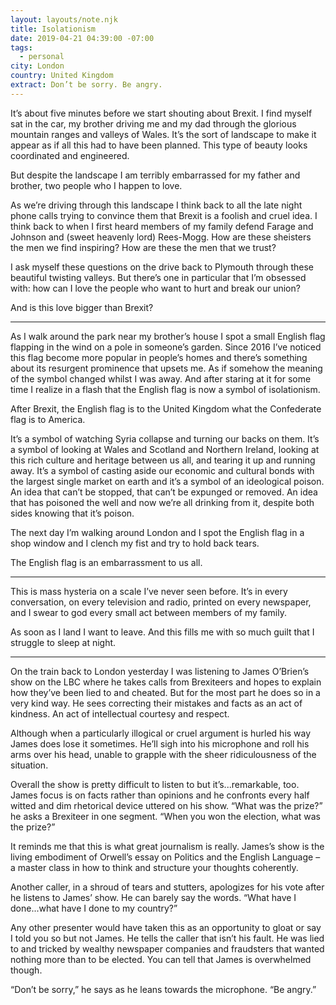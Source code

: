 ```yaml
---
layout: layouts/note.njk
title: Isolationism
date: 2019-04-21 04:39:00 -07:00
tags:
  - personal
city: London
country: United Kingdom
extract: Don’t be sorry. Be angry.
---
```


It’s about five minutes before we start shouting about Brexit. I find myself sat in the car, my brother driving me and my dad through the glorious mountain ranges and valleys of Wales. It’s the sort of landscape to make it appear as if all this had to have been planned. This type of beauty looks coordinated and engineered.

But despite the landscape I am terribly embarrassed for my father and brother, two people who I happen to love.

As we’re driving through this landscape I think back to all the late night phone calls trying to convince them that Brexit is a foolish and cruel idea. I think back to when I first heard members of my family defend Farage and Johnson and (sweet heavenly lord) Rees-Mogg. How are these sheisters the men we find inspiring? How are these the men that we trust?

I ask myself these questions on the drive back to Plymouth through these beautiful twisting valleys. But there’s one in particular that I’m obsessed with: how can I love the people who want to hurt and break our union?

And is this love bigger than Brexit?

---

As I walk around the park near my brother’s house I spot a small English flag flapping in the wind on a pole in someone’s garden. Since 2016 I’ve noticed this flag become more popular in people’s homes and there’s something about its resurgent prominence that upsets me. As if somehow the meaning of the symbol changed whilst I was away. And after staring at it for some time I realize in a flash that the English flag is now a symbol of isolationism.

After Brexit, the English flag is to the United Kingdom what the Confederate flag is to America.

It’s a symbol of watching Syria collapse and turning our backs on them. It’s a symbol of looking at Wales and Scotland and Northern Ireland, looking at this rich culture and heritage between us all, and tearing it up and running away. It’s a symbol of casting aside our economic and cultural bonds with the largest single market on earth and it’s a symbol of an ideological poison. An idea that can’t be stopped, that can’t be expunged or removed. An idea that has poisoned the well and now we’re all drinking from it, despite both sides knowing that it’s poison.

The next day I’m walking around London and I spot the English flag in a shop window and I clench my fist and try to hold back tears.

The English flag is an embarrassment to us all.

---

This is mass hysteria on a scale I’ve never seen before. It’s in every conversation, on every television and radio, printed on every newspaper, and I swear to god every small act between members of my family.

As soon as I land I want to leave. And this fills me with so much guilt that I struggle to sleep at night.

---

On the train back to London yesterday I was listening to James O’Brien’s show on the LBC where he takes calls from Brexiteers and hopes to explain how they’ve been lied to and cheated. But for the most part he does so in a very kind way. He sees correcting their mistakes and facts as an act of kindness. An act of intellectual courtesy and respect.

Although when a particularly illogical or cruel argument is hurled his way James does lose it sometimes. He’ll sigh into his microphone and roll his arms over his head, unable to grapple with the sheer ridiculousness of the situation.

Overall the show is pretty difficult to listen to but it’s...remarkable, too. James focus is on facts rather than opinions and he confronts every half witted and dim rhetorical device uttered on his show. “What was the prize?” he asks a Brexiteer in one segment. “When you won the election, what was the prize?”

It reminds me that this is what great journalism is really. James’s show is the living embodiment of Orwell’s essay on Politics and the English Language – a master class in how to think and structure your thoughts coherently.

Another caller, in a shroud of tears and stutters, apologizes for his vote after he listens to James’ show. He can barely say the words. “What have I done...what have I done to my country?”

Any other presenter would have taken this as an opportunity to gloat or say I told you so but not James. He tells the caller that isn’t his fault. He was lied to and tricked by wealthy newspaper companies and fraudsters that wanted nothing more than to be elected. You can tell that James is overwhelmed though.

“Don’t be sorry,” he says as he leans towards the microphone. “Be angry.”
